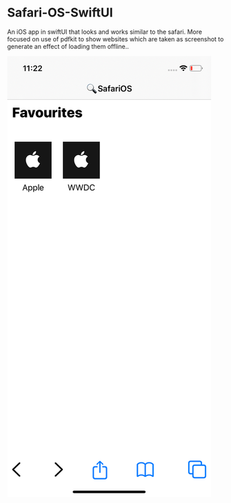# Safari-OS-SwiftUI
An iOS app in swiftUI that looks and works similar to the safari. More focused on use of pdfkit to show websites which are taken as screenshot to generate an effect of loading them offline.. 

![alt text](https://github.com/Rachits-SoC/Safari-OS-SwiftUI/blob/master/Simulator%20Screen%20Shot%20-%20iPhone%2011%20-%202020-08-15%20at%2023.22.41.png)




